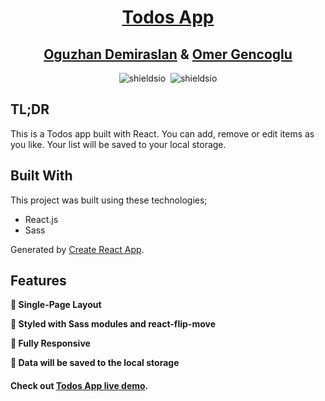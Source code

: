<h1 align="center"><a href="https://ozzydm.github.io/todos-react/" target="_blank">Todos App</a></h1>

<h2 align="center">
    <a href="https://oguzhandemiraslan.dev/" target="_blank">Oguzhan Demiraslan</a> &
    <a href="https://omergencoglu.dev/" target="_blank">Omer Gencoglu</a>
</h2>

<div align="center">
    <img alt="shieldsio" src="https://img.shields.io/badge/BUILT%20WITH-JAVASCRIPT-blue?style=for-the-badge" />&nbsp;
    <img alt="shieldsio" src="https://img.shields.io/badge/OPEN-SOURCE-blueviolet?style=for-the-badge" />
</div>

## TL;DR

This is a Todos app built with React. You can add, remove or edit items as you like. Your list will be saved to your local storage.

## Built With

This project was built using these technologies;

- React.js
- Sass

Generated by [Create React App](https://github.com/facebook/create-react-app).

## Features

**📄 Single-Page Layout**

**🎨 Styled with Sass modules and react-flip-move**

**📱 Fully Responsive**

**💾 Data will be saved to the local storage**

#### Check out <a href="https://ozzydm.github.io/todos-react/" target="_blank">Todos App live demo</a>.
